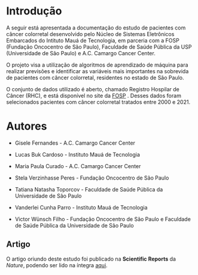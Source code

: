# **Introdução**

A seguir está apresentada a documentação do estudo de pacientes com câncer colorretal desenvolvido pelo Núcleo de Sistemas Eletrônicos Embarcados do Intituto Mauá de Tecnologia, em parceria com a FOSP (Fundação Oncocentro de São Paulo), Faculdade de Saúde Pública da USP (Universidade de São Paulo) e A.C. Camargo Cancer Center.

O projeto visa a utilização de algoritmos de aprendizado de máquina para realizar previsões e identificar as variáveis mais importantes na sobrevida de pacientes com câncer colorretal, residentes no estado de São Paulo.

O conjunto de dados utilizado é aberto, chamado Registro Hospilar de Câncer (RHC), e está disponível no site da [FOSP](https://fosp.saude.sp.gov.br/fosp/diretoria-adjunta-de-informacao-e-epidemiologia/rhc-registro-hospitalar-de-cancer/banco-de-dados-do-rhc/) . Desses dados foram selecionados pacientes com câncer colorretal tratados entre 2000 e 2021.

# **Autores**

* Gisele Fernandes - A.C. Camargo Cancer Center

* Lucas Buk Cardoso - Instituto Mauá de Tecnologia

* Maria Paula Curado - A.C. Camargo Cancer Center

* Stela Verzinhasse Peres - Fundação Oncocentro de São Paulo

* Tatiana Natasha Toporcov - Faculdade de Saúde Pública da Universidade de São Paulo

* Vanderlei Cunha Parro - Instituto Mauá de Tecnologia

* Victor Wünsch Filho - Fundação Oncocentro de São Paulo e Faculdade de Saúde Pública da Universidade de São Paulo

## **Artigo**

O artigo oriundo deste estudo foi publicado na **Scientific Reports** da *Nature*, podendo ser lido na íntegra [aqui](https://www.nature.com/articles/s41598-023-35649-9).
